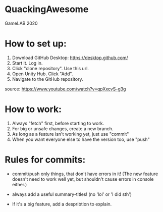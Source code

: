 # QuackingAwesome
GameLAB 2020

# How to set up:

1. Download GitHub Desktop: https://desktop.github.com/
2. Start it. Log in.
3. Click "clone repository". Use this url.
4. Open Unity Hub. Click "Add".
5. Navigate to the GitHub repository.

source: 
https://www.youtube.com/watch?v=qpXxcvS-g3g



# How to work:

1. Always "fetch" first, before starting to work.
2. For big or unsafe changes, create a new branch.
3. As long as a feature isn't working yet, just use "commit"
4. When you want everyone else to have the version too, use "push"

# Rules for commits:

- commit/push only things, that don't have errors in it!
(The new feature doesn't need to work well yet, but shouldn't cause errors in console either.)

- always add a useful summary-titles! 
(no 'lol' or 'I did sth')

- If it's a big feature, add a despribtion to explain.


